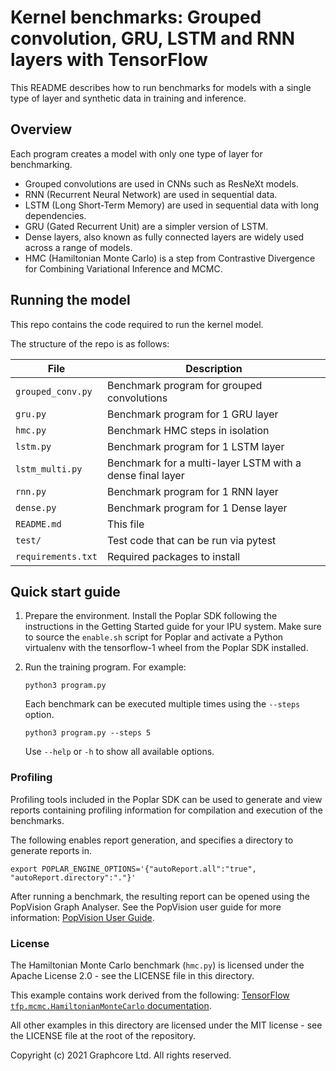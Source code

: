 # Kernel benchmarks: Grouped convolution, GRU, LSTM and RNN layers with TensorFlow

This README describes how to run benchmarks for models with a single type of layer and synthetic data in training and inference.

## Overview

Each program creates a model with only one type of layer for benchmarking.
* Grouped convolutions are used in CNNs such as ResNeXt models.
* RNN (Recurrent Neural Network) are used in sequential data.
* LSTM (Long Short-Term Memory) are used in sequential data with long dependencies.
* GRU (Gated Recurrent Unit) are a simpler version of LSTM.
* Dense layers, also known as fully connected layers are widely used across a range of models.
* HMC (Hamiltonian Monte Carlo) is a step from Contrastive Divergence for Combining Variational Inference and MCMC.

## Running the model

This repo contains the code required to run the kernel model.

The structure of the repo is as follows:

| File                                            | Description			                                                       |
| ----------------------------------------------- | ---------------------------------------------------------              |
| `grouped_conv.py`                               | Benchmark program for grouped convolutions                             |
| `gru.py`                                        | Benchmark program for 1 GRU layer                                      |
| `hmc.py`                                        | Benchmark HMC steps in isolation                                       |
| `lstm.py`                                       | Benchmark program for 1 LSTM layer                                     |
| `lstm_multi.py`                                 | Benchmark for a multi-layer LSTM with a dense final layer              |
| `rnn.py`                                        | Benchmark program for 1 RNN layer                                      |
| `dense.py`                                      | Benchmark program for 1 Dense layer                                    |
| `README.md`                                     | This file                                                              |
| `test/`                                         | Test code that can be run via pytest                                   |
| `requirements.txt`                              | Required packages to install                                           |

## Quick start guide

1. Prepare the environment. Install the Poplar SDK following the instructions
   in the Getting Started guide for your IPU system. Make sure to source the `enable.sh` 
   script for Poplar and activate a Python virtualenv with the tensorflow-1 wheel
   from the Poplar SDK installed.
2. Run the training program. For example:

   `python3 program.py`

   Each benchmark can be executed multiple times using the `--steps`
   option.

   `python3 program.py --steps 5`
   
   Use `--help` or `-h` to show all available options.


### Profiling

Profiling tools included in the Poplar SDK can be used to generate and view reports containing
profiling information for compilation and execution of the benchmarks.

The following enables report generation, and specifies a directory to generate reports in.

```
export POPLAR_ENGINE_OPTIONS='{"autoReport.all":"true", "autoReport.directory":"."}'
```

After running a benchmark, the resulting report can be opened using the PopVision Graph Analyser. 
See the PopVision user guide for more information:
[PopVision User Guide](https://docs.graphcore.ai/projects/graphcore-popvision-user-guide/en/latest/index.html).

### License

The Hamiltonian Monte Carlo benchmark (`hmc.py`) is licensed under the Apache License 2.0 - see the LICENSE file in this directory.

This example contains work derived from the following: [TensorFlow `tfp.mcmc.HamiltonianMonteCarlo` documentation](https://www.tensorflow.org/probability/api_docs/python/tfp/mcmc/HamiltonianMonteCarlo).

All other examples in this directory are licensed under the MIT license - see the LICENSE file at the root of the repository.

Copyright (c) 2021 Graphcore Ltd. All rights reserved.